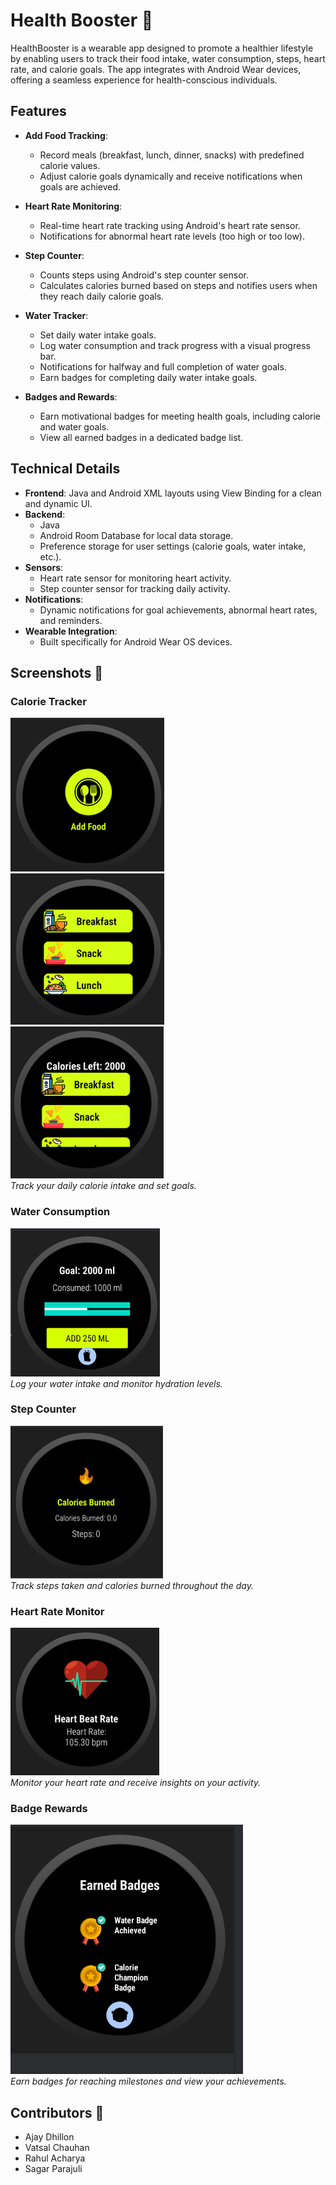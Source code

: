 # Health Booster 🌟

HealthBooster is a wearable app designed to promote a healthier lifestyle by enabling users to track their food intake, water consumption, steps, heart rate, and calorie goals. The app integrates with Android Wear devices, offering a seamless experience for health-conscious individuals.

## Features

- **Add Food Tracking**:
  - Record meals (breakfast, lunch, dinner, snacks) with predefined calorie values.
  - Adjust calorie goals dynamically and receive notifications when goals are achieved.

- **Heart Rate Monitoring**:
  - Real-time heart rate tracking using Android's heart rate sensor.
  - Notifications for abnormal heart rate levels (too high or too low).

- **Step Counter**:
  - Counts steps using Android's step counter sensor.
  - Calculates calories burned based on steps and notifies users when they reach daily calorie goals.

- **Water Tracker**:
  - Set daily water intake goals.
  - Log water consumption and track progress with a visual progress bar.
  - Notifications for halfway and full completion of water goals.
  - Earn badges for completing daily water intake goals.

- **Badges and Rewards**:
  - Earn motivational badges for meeting health goals, including calorie and water goals.
  - View all earned badges in a dedicated badge list.

## Technical Details

- **Frontend**: Java and Android XML layouts using View Binding for a clean and dynamic UI.
- **Backend**:
  - Java
  - Android Room Database for local data storage.
  - Preference storage for user settings (calorie goals, water intake, etc.).
- **Sensors**:
  - Heart rate sensor for monitoring heart activity.
  - Step counter sensor for tracking daily activity.
- **Notifications**:
  - Dynamic notifications for goal achievements, abnormal heart rates, and reminders.
- **Wearable Integration**:
  - Built specifically for Android Wear OS devices.

## Screenshots 📸

### Calorie Tracker
![Calorie Tracker](./screenshots/food.png)  
![Calorie Tracker](./screenshots/food-1.png)  
![Calorie Tracker](./screenshots/food-2.png)  
*Track your daily calorie intake and set goals.*

### Water Consumption
![Water Consumption](./screenshots/water.png)  
*Log your water intake and monitor hydration levels.*

### Step Counter
![Step Counter](./screenshots/step.png)  
*Track steps taken and calories burned throughout the day.*

### Heart Rate Monitor
![Heart Rate Monitor](./screenshots/heart.png)  
*Monitor your heart rate and receive insights on your activity.*

### Badge Rewards
![Badge Rewards](./screenshots/badge.png)  
*Earn badges for reaching milestones and view your achievements.*

## Contributors 🤝
- Ajay Dhillon
- Vatsal Chauhan
- Rahul Acharya
- Sagar Parajuli





